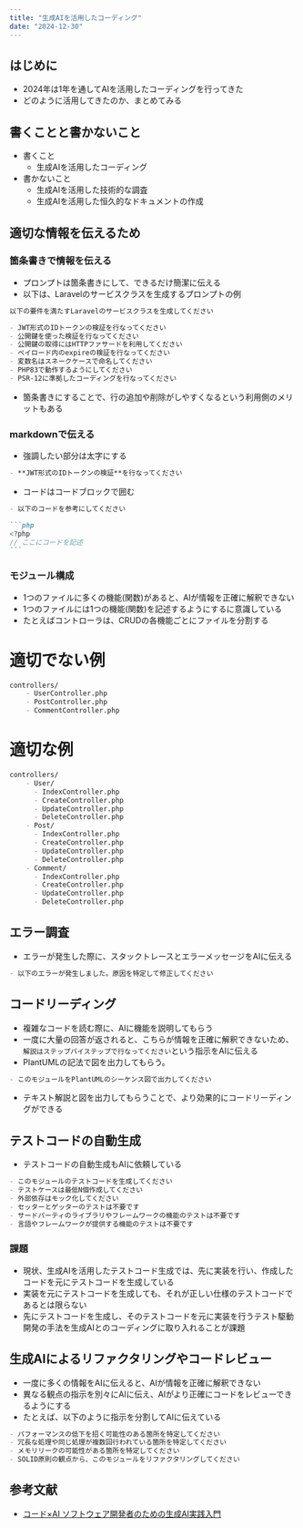 ```yaml
---
title: "生成AIを活用したコーディング"
date: "2024-12-30"
---
```


## はじめに

- 2024年は1年を通してAIを活用したコーディングを行ってきた
- どのように活用してきたのか、まとめてみる

## 書くことと書かないこと

- 書くこと
    - 生成AIを活用したコーディング
- 書かないこと
    - 生成AIを活用した技術的な調査
    - 生成AIを活用した恒久的なドキュメントの作成

## 適切な情報を伝えるため

### 箇条書きで情報を伝える

- プロンプトは箇条書きにして、できるだけ簡潔に伝える
- 以下は、Laravelのサービスクラスを生成するプロンプトの例

```markdown
以下の要件を満たすLaravelのサービスクラスを生成してください

- JWT形式のIDトークンの検証を行なってください
- 公開鍵を使った検証を行なってください
- 公開鍵の取得にはHTTPファサードを利用してください
- ペイロード内のexpireの検証を行なってください
- 変数名はスネークケースで命名してください
- PHP83で動作するようにしてください
- PSR-12に準拠したコーディングを行なってください
```

- 箇条書きにすることで、行の追加や削除がしやすくなるという利用側のメリットもある

### markdownで伝える

- 強調したい部分は太字にする

```markdown
- **JWT形式のIDトークンの検証**を行なってください
```

- コードはコードブロックで囲む

````markdown
- 以下のコードを参考にしてください

```php
<?php
// ここにコードを記述
```
````

### モジュール構成

- 1つのファイルに多くの機能(関数)があると、AIが情報を正確に解釈できない
- 1つのファイルには1つの機能(関数)を記述するようにするに意識している
- たとえばコントローラは、CRUDの各機能ごとにファイルを分割する

# 適切でない例

```markdown
controllers/
    - UserController.php
    - PostController.php
    - CommentController.php
```

# 適切な例

```markdown
controllers/
    - User/
      - IndexController.php
      - CreateController.php
      - UpdateController.php
      - DeleteController.php
    - Post/
      - IndexController.php
      - CreateController.php
      - UpdateController.php
      - DeleteController.php
    - Comment/
      - IndexController.php
      - CreateController.php
      - UpdateController.php
      - DeleteController.php
```

## エラー調査

- エラーが発生した際に、スタックトレースとエラーメッセージをAIに伝える

```markdown
- 以下のエラーが発生しました。原因を特定して修正してください

```

## コードリーディング

- 複雑なコードを読む際に、AIに機能を説明してもらう
- 一度に大量の回答が返されると、こちらが情報を正確に解釈できないため、`解説はステップバイステップで行なってください`という指示をAIに伝える
- PlantUMLの記法で図を出力してもらう。

```markdown
- このモジュールをPlantUMLのシーケンス図で出力してください
```

- テキスト解説と図を出力してもらうことで、より効果的にコードリーディングができる

## テストコードの自動生成
- テストコードの自動生成もAIに依頼している
```markdown
- このモジュールのテストコードを生成してください
- テストケースは最低N個作成してください
- 外部依存はモック化してください
- セッターとゲッターのテストは不要です
- サードパーティのライブラリやフレームワークの機能のテストは不要です
- 言語やフレームワークが提供する機能のテストは不要です
```

### 課題

- 現状、生成AIを活用したテストコード生成では、先に実装を行い、作成したコードを元にテストコードを生成している
- 実装を元にテストコードを生成しても、それが正しい仕様のテストコードであるとは限らない
- 先にテストコードを生成し、そのテストコードを元に実装を行うテスト駆動開発の手法を生成AIとのコーディングに取り入れることが課題

## 生成AIによるリファクタリングやコードレビュー

- 一度に多くの情報をAIに伝えると、AIが情報を正確に解釈できない
- 異なる観点の指示を別々にAIに伝え、AIがより正確にコードをレビューできるようにする
- たとえば、以下のように指示を分割してAIに伝えている

```markdown
- パフォーマンスの低下を招く可能性のある箇所を特定してください
- 冗長な処理や同じ処理が複数回行われている箇所を特定してください
- メモリリークの可能性がある箇所を特定してください
- SOLID原則の観点から、このモジュールをリファクタリングしてください
```

## 参考文献

- [コード×AI ソフトウェア開発者のための生成AI実践入門](https://gihyo.jp/book/2024/978-4-297-14484-5)
